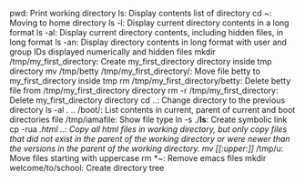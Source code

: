pwd: Print working directory
ls: Display contents list of directory
cd ~: Moving to home directory
ls -l: Display current directory contents in a long format
ls -al: Display current directory contents, including hidden files, in long format
ls -an: Display directory contents in long format with user and group IDs displayed numerically and hidden files
mkdir /tmp/my_first_directory: Create my_first_directory directory inside tmp directory
mv /tmp/betty /tmp/my_first_directory/: Move file betty to my_first_directory inside tmp
rm /tmp/my_first_directory/betty: Delete betty file from /tmp/my_first_directory directory
rm -r /tmp/my_first_directory: Delete my_first_directory directory
cd ..: Change directory to the previous directory
ls -al . .. /boot/: List contents in current, parent of current and boot directories
file /tmp/iamafile: Show file type
ln -s ./__ls__: Create symbolic link
cp -rua *.html ..: Copy all html files in working directory,  but only copy files that did not exist in the parent of the working directory or were newer than the versions in the parent of the working directory.
mv [[:upper:]]* /tmp/u: Move files starting with uppercase
rm *~: Remove emacs files
mkdir welcome/to/school: Create directory tree
